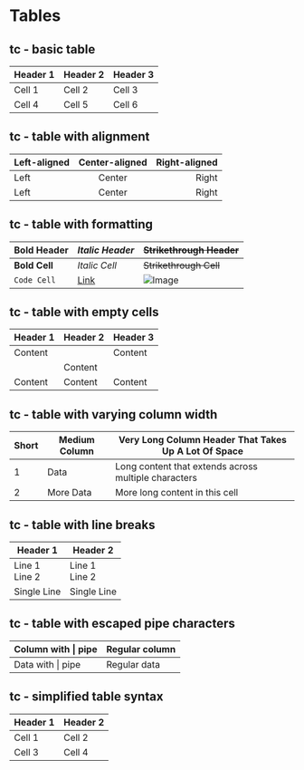 # Tables

<!--
TEST REASONING:
These serialized tables demonstrate several formatting normalizations:
1. Whitespace within table cells is now consistent
2. Extra padding for alignment may be reduced or standardized
3. Table alignment markers (:---:) are preserved
4. Formatting within cells is maintained but may be normalized (like * to _)
5. Simplified table syntax is converted to standard pipe table format

These changes improve readability and consistency without altering the 
structural meaning or data relationships within the tables.
-->

## tc - basic table

| Header 1| Header 2| Header 3 |
| --- | --- | --- |
| Cell 1| Cell 2| Cell 3 |
| Cell 4| Cell 5| Cell 6 |

## tc - table with alignment

| Left-aligned | Center-aligned | Right-aligned |
| :----------- | :------------: | ------------: |
| Left | Center | Right |
| Left | Center | Right |

## tc - table with formatting

| **Bold Header** | _Italic Header_ | ~~Strikethrough Header~~ |
| --------------- | --------------- | ------------------------ |
| **Bold Cell** | _Italic Cell_ | ~~Strikethrough Cell~~ |
| `Code Cell` | [Link](https://example.com) | ![Image](https://example.com/image.jpg) |

## tc - table with empty cells

| Header 1 | Header 2 | Header 3 |
| -------- | -------- | -------- |
| Content |  | Content |
|  | Content |  |
| Content | Content | Content |

## tc - table with varying column width

| Short | Medium Column | Very Long Column Header That Takes Up A Lot Of Space |
| ----- | ------------- | --------------------------------------------------- |
| 1 | Data | Long content that extends across multiple characters |
| 2 | More Data | More long content in this cell |

## tc - table with line breaks

| Header 1 | Header 2 |
| -------- | -------- |
| Line 1<br>Line 2 | Line 1<br>Line 2 |
| Single Line | Single Line |

## tc - table with escaped pipe characters

| Column with \| pipe | Regular column |
| ------------------ | -------------- |
| Data with \| pipe | Regular data |

## tc - simplified table syntax

| Header 1 | Header 2 |
| -------- | -------- |
| Cell 1 | Cell 2 |
| Cell 3 | Cell 4 |